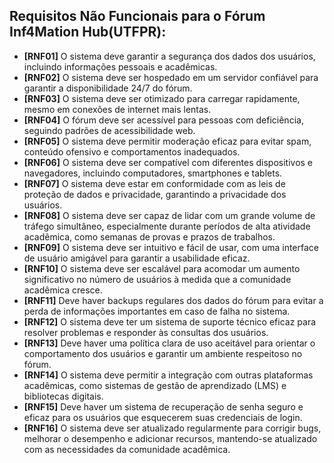 ## Requisitos Não Funcionais para o Fórum Inf4Mation Hub(UTFPR):

- **[RNF01]** O sistema deve garantir a segurança dos dados dos usuários, incluindo informações pessoais e acadêmicas.
- **[RNF02]** O sistema deve ser hospedado em um servidor confiável para garantir a disponibilidade 24/7 do fórum.
- **[RNF03]** O sistema deve ser otimizado para carregar rapidamente, mesmo em conexões de internet mais lentas.
- **[RNF04]** O fórum deve ser acessível para pessoas com deficiência, seguindo padrões de acessibilidade web.
- **[RNF05]** O sistema deve permitir moderação eficaz para evitar spam, conteúdo ofensivo e comportamentos inadequados.
- **[RNF06]** O sistema deve ser compatível com diferentes dispositivos e navegadores, incluindo computadores, smartphones e tablets.
- **[RNF07]** O sistema deve estar em conformidade com as leis de proteção de dados e privacidade, garantindo a privacidade dos usuários.
- **[RNF08]** O sistema deve ser capaz de lidar com um grande volume de tráfego simultâneo, especialmente durante períodos de alta atividade acadêmica, como semanas de provas e prazos de trabalhos.
- **[RNF09]** O sistema deve ser intuitivo e fácil de usar, com uma interface de usuário amigável para garantir a usabilidade eficaz.
- **[RNF10]** O sistema deve ser escalável para acomodar um aumento significativo no número de usuários à medida que a comunidade acadêmica cresce.
- **[RNF11]** Deve haver backups regulares dos dados do fórum para evitar a perda de informações importantes em caso de falha no sistema.
- **[RNF12]** O sistema deve ter um sistema de suporte técnico eficaz para resolver problemas e responder às consultas dos usuários.
- **[RNF13]** Deve haver uma política clara de uso aceitável para orientar o comportamento dos usuários e garantir um ambiente respeitoso no fórum.
- **[RNF14]** O sistema deve permitir a integração com outras plataformas acadêmicas, como sistemas de gestão de aprendizado (LMS) e bibliotecas digitais.
- **[RNF15]** Deve haver um sistema de recuperação de senha seguro e eficaz para os usuários que esquecerem suas credenciais de login.
- **[RNF16]** O sistema deve ser atualizado regularmente para corrigir bugs, melhorar o desempenho e adicionar recursos, mantendo-se atualizado com as necessidades da comunidade acadêmica.
